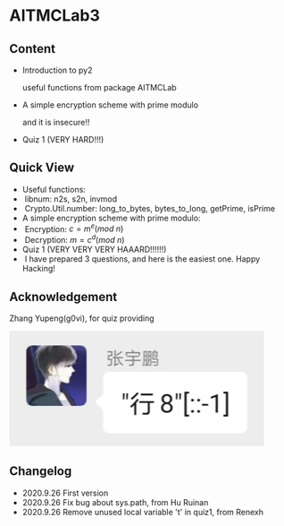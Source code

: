 # AITMCLab3

## Content

* Introduction to py2

  useful functions from package AITMCLab

* A simple encryption scheme with prime modulo

  and it is insecure!!

* Quiz 1 (VERY HARD!!!)

## Quick View

* Useful functions: 
* ​    libnum: n2s, s2n, invmod
* ​    Crypto.Util.number: long_to_bytes, bytes_to_long, getPrime, isPrime
* A simple encryption scheme with prime modulo:
* ​    Encryption: $c=m^e(mod\ n)$
* ​    Decryption: $m=c^d(mod\ n)$
* Quiz 1 (VERY VERY VERY HAAARD!!!!!!)
* ​    I have prepared 3 questions, and here is the easiest one. Happy Hacking!

## Acknowledgement

Zhang Yupeng(g0vi), for quiz providing

![govi](./readme-src/govi.jpg)

## Changelog

* 2020.9.26 First version
* 2020.9.26 Fix bug about sys.path, from Hu Ruinan
* 2020.9.26 Remove unused local variable 't' in quiz1, from Renexh